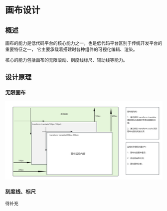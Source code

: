 # 画布设计

## 概述

画布的能力是低代码平台的核心能力之一，也是低代码平台区别于传统开发平台的重要特征之一， 它主要承载着搭建时各种组件的可视化编辑、渲染。

核心的能力包括画布的无限滚动、刻度线标尺、辅助线等能力。

## 设计原理

### 无限画布

![无限画布](./images/summary/framework-canvas1.png)

### 刻度线、标尺

待补充

